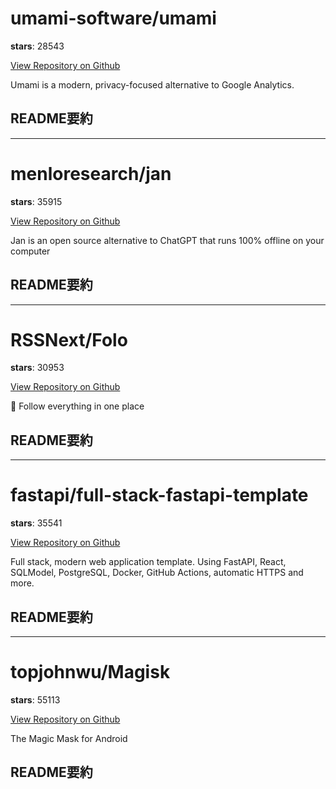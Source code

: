 
# umami-software/umami

**stars**: 28543

[View Repository on Github](https://github.com/umami-software/umami)

Umami is a modern, privacy-focused alternative to Google Analytics.

## README要約


---

# menloresearch/jan

**stars**: 35915

[View Repository on Github](https://github.com/menloresearch/jan)

Jan is an open source alternative to ChatGPT that runs 100% offline on your computer

## README要約


---

# RSSNext/Folo

**stars**: 30953

[View Repository on Github](https://github.com/RSSNext/Folo)

🧡 Follow everything in one place

## README要約


---

# fastapi/full-stack-fastapi-template

**stars**: 35541

[View Repository on Github](https://github.com/fastapi/full-stack-fastapi-template)

Full stack, modern web application template. Using FastAPI, React, SQLModel, PostgreSQL, Docker, GitHub Actions, automatic HTTPS and more.

## README要約


---

# topjohnwu/Magisk

**stars**: 55113

[View Repository on Github](https://github.com/topjohnwu/Magisk)

The Magic Mask for Android

## README要約

